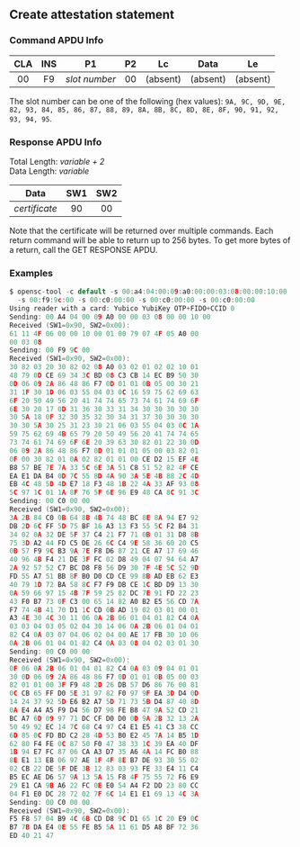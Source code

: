 <!-- Copyright 2021 Yubico AB

Licensed under the Apache License, Version 2.0 (the "License");
you may not use this file except in compliance with the License.
You may obtain a copy of the License at

    http://www.apache.org/licenses/LICENSE-2.0

Unless required by applicable law or agreed to in writing, software
distributed under the License is distributed on an "AS IS" BASIS,
WITHOUT WARRANTIES OR CONDITIONS OF ANY KIND, either express or implied.
See the License for the specific language governing permissions and
limitations under the License. -->

## Create attestation statement

### Command APDU Info

| CLA | INS |      P1       | P2 |    Lc    |   Data   |    Le    |
|:---:|:---:|:-------------:|:--:|:--------:|:--------:|:--------:| 
| 00  | F9  | *slot number* | 00 | (absent) | (absent) | (absent) |

The slot number can be one of the following (hex
values): `9A, 9C, 9D, 9E, 82, 93, 84, 85, 86, 87, 88, 89, 8A, 8B, 8C, 8D, 8E, 8F,
90, 91, 92, 93, 94, 95`.

### Response APDU Info

Total Length: *variable + 2*\
Data Length: *variable*

|     Data      | SW1 | SW2 |
|:-------------:|:---:|:---:|
| *certificate* | 90  | 00  |

Note that the certificate will be returned over multiple commands. Each return command
will be able to return up to 256 bytes. To get more bytes of a return, call the GET
RESPONSE APDU.

### Examples

```C
$ opensc-tool -c default -s 00:a4:04:00:09:a0:00:00:03:08:00:00:10:00
  -s 00:f9:9c:00 -s 00:c0:00:00 -s 00:c0:00:00 -s 00:c0:00:00
Using reader with a card: Yubico YubiKey OTP+FIDO+CCID 0
Sending: 00 A4 04 00 09 A0 00 00 03 08 00 00 10 00
Received (SW1=0x90, SW2=0x00):
61 11 4F 06 00 00 10 00 01 00 79 07 4F 05 A0 00
00 03 08
Sending: 00 F9 9C 00
Received (SW1=0x90, SW2=0x00):
30 82 03 20 30 82 02 08 A0 03 02 01 02 02 10 01
48 79 0D CE 69 34 3C BD 08 C3 CB 14 EC B9 50 30
0D 06 09 2A 86 48 86 F7 0D 01 01 0B 05 00 30 21
31 1F 30 1D 06 03 55 04 03 0C 16 59 75 62 69 63
6F 20 50 49 56 20 41 74 74 65 73 74 61 74 69 6F
6E 30 20 17 0D 31 36 30 33 31 34 30 30 30 30 30
30 5A 18 0F 32 30 35 32 30 34 31 37 30 30 30 30
30 30 5A 30 25 31 23 30 21 06 03 55 04 03 0C 1A
59 75 62 69 4B 65 79 20 50 49 56 20 41 74 74 65
73 74 61 74 69 6F 6E 20 39 63 30 82 01 22 30 0D
06 09 2A 86 48 86 F7 0D 01 01 01 05 00 03 82 01
0F 00 30 82 01 0A 02 82 01 01 00 CE D2 15 EF 4E
B8 57 BE 7E 7A 33 5C 6E 3A 51 C8 51 52 82 4F CE
EA E1 DA B4 0D 7C 55 8D 4A 90 3A 5E 4B 88 2C 4D
EB 4C 48 5D 4D E7 18 F3 48 1B 22 4A 33 AF 93 08
5C 97 1C 01 1A 8F 76 5F 6E 96 E9 48 CA 8C 91 3C
Sending: 00 C0 00 00
Received (SW1=0x90, SW2=0x00):
3A 2B 84 C0 0B 64 8B 4B 74 48 BC 8E 8A 94 E7 92
DB 2D 6C FF 5D 75 BF 16 A3 13 F3 55 5C F2 B4 31
34 02 0A 32 DE 5F 37 C4 21 F7 71 0B 01 31 D8 8B
75 3D A2 44 FD C5 DE 26 6C C4 9E 58 36 60 20 C5
0B 57 F9 9C B3 9A 7E F8 D6 87 21 CE A7 17 69 46
40 96 4B F4 21 DE 3F FC 02 D8 49 04 07 94 64 A7
2A 92 57 52 C7 BC D8 F8 56 D9 30 7F 4E 5C 52 9D
FD 55 A7 51 BB 8F B0 D0 CD CE 99 8B AD EB 62 E3
40 79 1D 72 BA 58 8C F7 F9 DB CE 1C BD D9 13 30
0A 59 66 97 15 4B 7F 59 25 82 DC 7E 91 FD 22 23
43 F0 B7 73 0F C3 00 65 14 82 A0 B2 E5 56 CD 7A
F7 74 4B 41 70 D1 1C CD 0B AD 19 02 03 01 00 01
A3 4E 30 4C 30 11 06 0A 2B 06 01 04 01 82 C4 0A
03 03 04 03 05 02 04 30 14 06 0A 2B 06 01 04 01
82 C4 0A 03 07 04 06 02 04 00 AE 17 FB 30 10 06
0A 2B 06 01 04 01 82 C4 0A 03 08 04 02 03 01 30
Sending: 00 C0 00 00
Received (SW1=0x90, SW2=0x00):
0F 06 0A 2B 06 01 04 01 82 C4 0A 03 09 04 01 01
30 0D 06 09 2A 86 48 86 F7 0D 01 01 0B 05 00 03
82 01 01 00 3F F9 48 2D 26 DB 57 D6 86 76 00 81
0C CB 65 FF D0 5E 31 97 82 F0 97 9F EA 3D D4 0D
14 24 37 92 5D E6 B2 A7 5D 71 73 5B D4 87 40 8D
0A E4 A4 A5 F9 D4 56 D7 98 FE B8 47 9A 52 CD 21
BC A7 6D 09 97 71 DC CF D0 D0 0D 9A 2B 32 13 2A
50 49 92 EC 14 7C 68 C4 97 C4 E1 E5 41 C3 38 CC
6D 85 0C FD BD C2 28 4D 53 B0 E2 45 7A 14 B5 1D
62 80 F4 FE 0C 87 50 F0 47 38 33 1C 39 EA 40 DF
1B 94 E7 FC 87 06 CA A3 D7 35 A6 4A 14 FC B0 88
8E E1 13 EB 06 97 AE 1F 4F 8E B7 DE 93 30 55 02
02 CB 22 DE 5F DE 3B 12 83 03 93 FE 33 E4 11 C4
B5 EC AE D6 57 9A 13 5A 15 F8 4F 75 55 72 F6 E9
29 E1 CA 9B A6 22 FC 0E E0 54 A4 F2 DD 23 80 CC
04 F1 E0 DC 28 72 02 7F 6C 14 E1 E1 69 13 4C 3A
Sending: 00 C0 00 00
Received (SW1=0x90, SW2=0x00):
F5 F8 57 04 B9 4C 6B CD D8 9C D1 65 1C 20 E9 0C
B7 7B DA E4 0E 55 FE B5 5A 11 61 D5 A8 BF 72 36
ED 40 21 47
```

